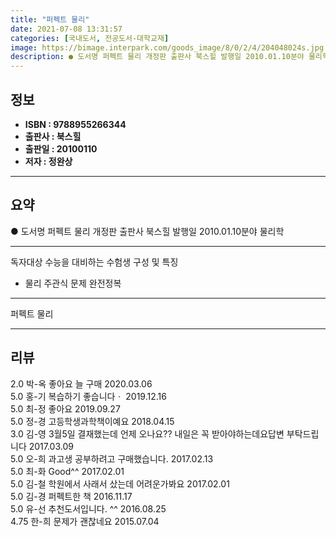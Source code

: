 ```yaml
---
title: "퍼펙트 물리"
date: 2021-07-08 13:31:57
categories: [국내도서, 전공도서-대학교재]
image: https://bimage.interpark.com/goods_image/8/0/2/4/204048024s.jpg
description: ● 도서명 퍼펙트 물리 개정판 출판사 북스힐 발행일 2010.01.10분야 물리학
---
```


## **정보**

- **ISBN : 9788955266344**
- **출판사 : 북스힐**
- **출판일 : 20100110**
- **저자 : 정완상**

------



## **요약**

●  도서명  퍼펙트 물리 개정판						출판사  북스힐			발행일  2010.01.10분야  물리학

------

 독자대상  수능을 대비하는 수험생
 구성 및 특징 
- 물리 주관식 문제 완전정복

------


퍼펙트 물리 

------


## **리뷰** 

2.0 박-옥 좋아요 늘 구매 2020.03.06 <br/>5.0 홍-기 복습하기 좋습니다ㆍ 2019.12.16 <br/>5.0 최-정 좋아요 2019.09.27 <br/>5.0 정-경 고등학생과학책이예요 2018.04.15 <br/>3.0 김-영 3월5일 결재했는데 언제 오나요?? 내일은 꼭 받아야하는데요답변 부탁드립니다 2017.03.09 <br/>5.0 오-희 과고생 공부하려고 구매했습니다. 2017.02.13 <br/>5.0 최-화 Good^^ 2017.02.01 <br/>5.0 김-철 학원에서 사래서 샀는데 어려운가봐요 2017.02.01 <br/>5.0 김-경 퍼펙트한 책 2016.11.17 <br/>5.0 유-선 추천도서입니다. ^^ 2016.08.25 <br/>4.75 한-희 문제가 괜찮네요 2015.07.04 <br/>